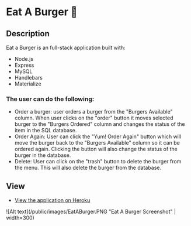 # Eat A Burger :hamburger:	

## Description

Eat a Burger is an full-stack application built with:
* Node.js
* Express
* MySQL
* Handlebars
* Materialize

### The user can do the following:
* Order a burger: user orders a burger from the "Burgers Available" column. When user clicks on the "order" button it moves selected burger to the "Burgers Ordered" column and changes the status of the item in the SQL database.
* Order Again: User can click the "Yum! Order Again" button which will move the burger back to the "Burgers Available" column so it can be ordered again. Clicking the button will also change the status of the burger in the database.
* Delete: User can click on the "trash" button to delete the burger from the menu. This will also delete the burger from the database.

## View

* [View the application on Heroku](https://desolate-sands-99860.herokuapp.com/)

![Alt text](/public/images/EatABurger.PNG "Eat A Burger Screenshot" | width=300)
